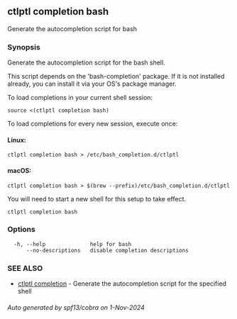 ## ctlptl completion bash

Generate the autocompletion script for bash

### Synopsis

Generate the autocompletion script for the bash shell.

This script depends on the 'bash-completion' package.
If it is not installed already, you can install it via your OS's package manager.

To load completions in your current shell session:

	source <(ctlptl completion bash)

To load completions for every new session, execute once:

#### Linux:

	ctlptl completion bash > /etc/bash_completion.d/ctlptl

#### macOS:

	ctlptl completion bash > $(brew --prefix)/etc/bash_completion.d/ctlptl

You will need to start a new shell for this setup to take effect.


```
ctlptl completion bash
```

### Options

```
  -h, --help              help for bash
      --no-descriptions   disable completion descriptions
```

### SEE ALSO

* [ctlptl completion](ctlptl_completion.md)	 - Generate the autocompletion script for the specified shell

###### Auto generated by spf13/cobra on 1-Nov-2024
